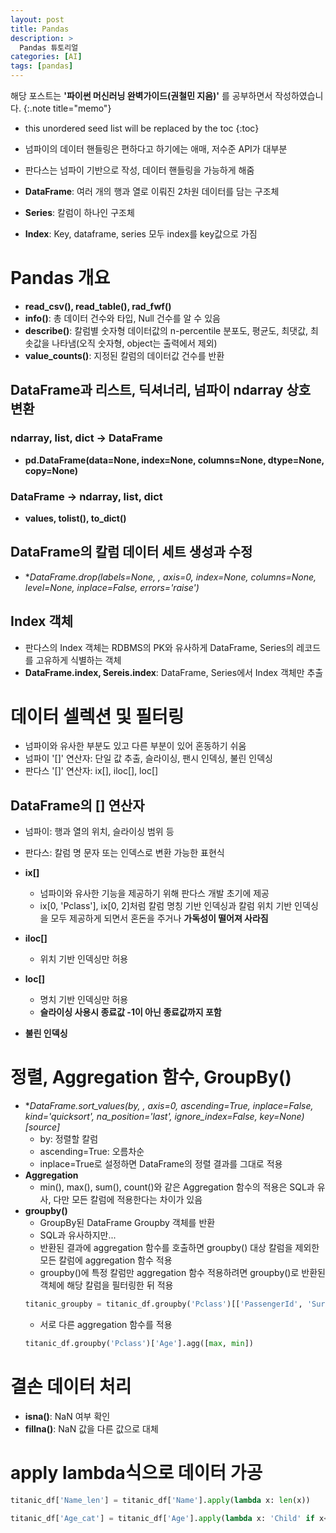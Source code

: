 ```yaml
---
layout: post
title: Pandas
description: > 
  Pandas 튜토리얼
categories: [AI]
tags: [pandas]
---
```


해당 포스트는 **'파이썬 머신러닝 완벽가이드(권철민 지음)'** 를 공부하면서 작성하였습니다.
{:.note title="memo"}

* this unordered seed list will be replaced by the toc
{:toc}

- 넘파이의 데이터 핸들링은 편하다고 하기에는 애매, 저수준 API가 대부분
- 판다스는 넘파이 기반으로 작성, 데이터 핸들링을 가능하게 해줌

- **DataFrame**: 여러 개의 행과 열로 이뤄진 2차원 데이터를 담는 구조체
- **Series**: 칼럼이 하나인 구조체
- **Index**: Key, dataframe, series 모두 index를 key값으로 가짐

# Pandas 개요
- **read_csv(), read_table(), rad_fwf()**
- **info()**: 총 데이터 건수와 타입, Null 건수를 알 수 있음
- **describe()**: 칼럼별 숫자형 데이터값의 n-percentile 분포도, 평균도, 최댓값, 최솟값을 나타냄(오직 숫자형, object는 출력에서 제외)
- **value_counts()**: 지정된 칼럼의 데이터값 건수를 반환

## DataFrame과 리스트, 딕셔너리, 넘파이 ndarray 상호 변환
### ndarray, list, dict -> DataFrame
- **pd.DataFrame(data=None, index=None, columns=None, dtype=None, copy=None)**

### DataFrame -> ndarray, list, dict
- **values, tolist(), to_dict()**

## DataFrame의 칼럼 데이터 세트 생성과 수정
- **DataFrame.drop(labels=None, *, axis=0, index=None, columns=None, level=None, inplace=False, errors='raise')**

## Index 객체
- 판다스의 Index 객체는 RDBMS의 PK와 유사하게 DataFrame, Series의 레코드를 고유하게 식별하는 객체
- **DataFrame.index, Sereis.index**: DataFrame, Series에서 Index 객체만 추출

# 데이터 셀렉션 및 필터링
- 넘파이와 유사한 부분도 있고 다른 부분이 있어 혼동하기 쉬움
- 넘파이 '[]' 연산자: 단일 값 추출, 슬라이싱, 팬시 인덱싱, 불린 인덱싱
- 판다스 '[]' 연산자: ix[], iloc[], loc[]

## DataFrame의 [] 연산자
- 넘파이: 행과 열의 위치, 슬라이싱 범위 등
- 판다스: 칼럼 명 문자 또는 인덱스로 변환 가능한 표현식

- **ix[]**
    - 넘파이와 유사한 기능을 제공하기 위해 판다스 개발 초기에 제공
    - ix[0, 'Pclass'], ix[0, 2]처럼 칼럼 명칭 기반 인덱싱과 칼럼 위치 기반 인덱싱을 모두 제공하게 되면서 혼돈을 주거나 **가독성이 떨어져 사라짐**

- **iloc[]**
    - 위치 기반 인덱싱만 허용

- **loc[]**
    - 명치 기반 인덱싱만 허용
    - **슬라이싱 사용시 종료값 -1이 아닌 종료값까지 포함**

- **불린 인덱싱**

# 정렬, Aggregation 함수, GroupBy()
- **DataFrame.sort_values(by, *, axis=0, ascending=True, inplace=False, kind='quicksort', na_position='last', ignore_index=False, key=None)[source]**
    - by: 정렬할 칼럼
    - ascending=True: 오름차순
    - inplace=True로 설정하면 DataFrame의 정렬 결과를 그대로 적용
- **Aggregation**
    - min(), max(), sum(), count()와 같은 Aggregation 함수의 적용은 SQL과 유사, 다만 모든 칼럼에 적용한다는 차이가 있음
- **groupby()**
    - GroupBy된 DataFrame Groupby 객체를 반환
    - SQL과 유사하지만...
    - 반환된 결과에 aggregation 함수를 호출하면 groupby() 대상 칼럼을 제외한 모든 칼럼에 aggregation 함수 적용
    - groupby()에 특정 칼럼만 aggregation 함수 적용하려면 groupby()로 반환된 객체에 해당 칼럼을 필터링한 뒤 적용
    ```python
    titanic_groupby = titanic_df.groupby('Pclass')[['PassengerId', 'Survived']].count()
    ```
    - 서로 다른 aggregation 함수를 적용
    ```python
    titanic_df.groupby('Pclass')['Age'].agg([max, min])
    ```

# 결손 데이터 처리
- **isna()**: NaN 여부 확인
- **fillna()**: NaN 값을 다른 값으로 대체

# apply lambda식으로 데이터 가공
```python
titanic_df['Name_len'] = titanic_df['Name'].apply(lambda x: len(x))

titanic_df['Age_cat'] = titanic_df['Age'].apply(lambda x: 'Child' if x<=15 else ('Adult' if x<=60 else 'Elderly'))
```